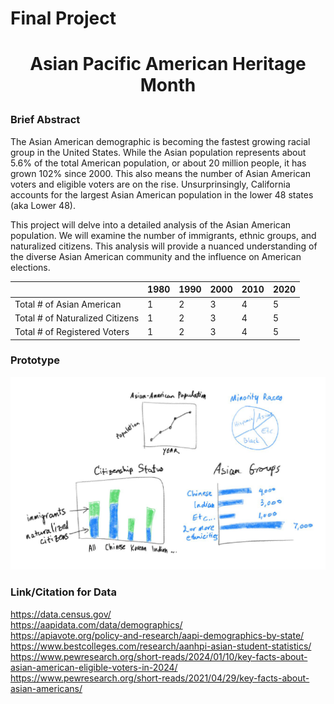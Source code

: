 # Final Project

# <p style="text-align: center;">Asian Pacific American Heritage Month</p> 

### Brief Abstract
The Asian American demographic is becoming the fastest growing racial group in the United States. While the Asian population represents about 5.6% of the total American population, or about 20 million people, it has grown 102% since 2000. This also means the number of Asian American voters and eligible voters are on the rise. Unsurprinsingly, California accounts for the largest Asian American population in the lower 48 states (aka Lower 48). 

This project will delve into a detailed analysis of the Asian American population. We will examine the number of immigrants, ethnic groups, and naturalized citizens. This analysis will provide a nuanced understanding of the diverse Asian American community and the influence on American elections. 

|  | 1980 | 1990 | 2000 | 2010 | 2020 |  
| ----- | ---- | ---- | ---- | ---- | ---- | 
| Total # of Asian American | 1 | 2| 3 | 4 | 5 |  
| Total # of Naturalized Citizens | 1 | 2 | 3 | 4 | 5 |
| Total # of Registered Voters | 1 | 2 | 3 | 4 | 5 | 

### Prototype 
![drawing](drawing.png) 

### Link/Citation for Data  
https://data.census.gov/  
https://aapidata.com/data/demographics/  
https://apiavote.org/policy-and-research/aapi-demographics-by-state/  
https://www.bestcolleges.com/research/aanhpi-asian-student-statistics/  
https://www.pewresearch.org/short-reads/2024/01/10/key-facts-about-asian-american-eligible-voters-in-2024/  
https://www.pewresearch.org/short-reads/2021/04/29/key-facts-about-asian-americans/